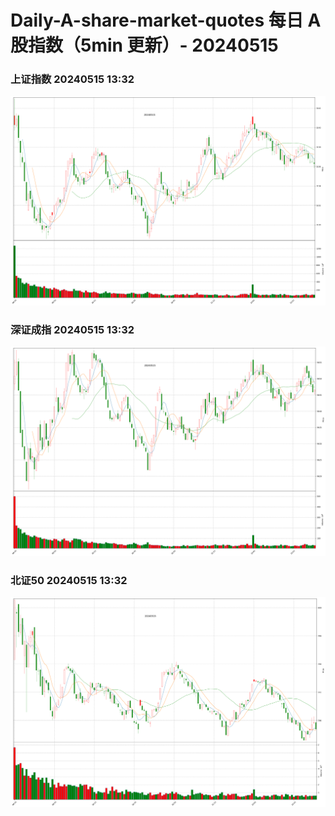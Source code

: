 
# Daily-A-share-market-quotes 每日 A 股指数（5min 更新）- 20240515

### 上证指数 20240515 13:32
![](./fig/2024/5/20240515-sh000001.png)

### 深证成指 20240515 13:32
![](./fig/2024/5/20240515-sz399001.png)

### 北证50 20240515 13:32
![](./fig/2024/5/20240515-bj899050.png)
